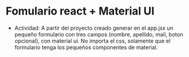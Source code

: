 # Fomulario react + Material UI

 - Actividad: A partir del proyecto creado generar en el app.jsx un pequeño formulario con tres campos (nombre, apellido, mail, boton opcional),  con material ui. No importa el css, solamente que el formulario tenga los pequeños componentes de material.
